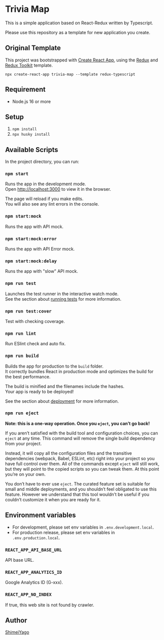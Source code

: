 # Trivia Map

This is a simple application based on React-Redux written by Typescript.

Please use this repository as a template for new application you create.

## Original Template

This project was bootstrapped with [Create React App](https://github.com/facebook/create-react-app), using the [Redux](https://redux.js.org/) and [Redux Toolkit](https://redux-toolkit.js.org/) template.

`npx create-react-app trivia-map --template redux-typescript`

## Requirement

- Node.js 16 or more

## Setup

1. `npm install`
2. `npx husky install`

## Available Scripts

In the project directory, you can run:

### `npm start`

Runs the app in the development mode.<br />
Open [http://localhost:3000](http://localhost:3000) to view it in the browser.

The page will reload if you make edits.<br />
You will also see any lint errors in the console.

### `npm start:mock`

Runs the app with API mock.

### `npm start:mock:error`

Runs the app with API Error mock.

### `npm start:mock:delay`

Runs the app with "slow" API mock.

### `npm run test`

Launches the test runner in the interactive watch mode.<br />
See the section about [running tests](https://facebook.github.io/create-react-app/docs/running-tests) for more information.

### `npm run test:cover`

Test with checking coverage.

### `npm run lint`

Run ESlint check and auto fix.

### `npm run build`

Builds the app for production to the `build` folder.<br />
It correctly bundles React in production mode and optimizes the build for the best performance.

The build is minified and the filenames include the hashes.<br />
Your app is ready to be deployed!

See the section about [deployment](https://facebook.github.io/create-react-app/docs/deployment) for more information.

### `npm run eject`

**Note: this is a one-way operation. Once you `eject`, you can’t go back!**

If you aren’t satisfied with the build tool and configuration choices, you can `eject` at any time. This command will remove the single build dependency from your project.

Instead, it will copy all the configuration files and the transitive dependencies (webpack, Babel, ESLint, etc) right into your project so you have full control over them. All of the commands except `eject` will still work, but they will point to the copied scripts so you can tweak them. At this point you’re on your own.

You don’t have to ever use `eject`. The curated feature set is suitable for small and middle deployments, and you shouldn’t feel obligated to use this feature. However we understand that this tool wouldn’t be useful if you couldn’t customize it when you are ready for it.

## Environment variables

- For development, please set env variables in `.env.development.local`.
- For production release, please set env variables in `.env.production.local`.

### `REACT_APP_API_BASE_URL`

API base URL.

### `REACT_APP_ANALYTICS_ID`

Google Analytics ID (G-xxx).

### `REACT_APP_NO_INDEX`

If true, this web site is not found by crawler.

## Author

[ShimeiYago](https://github.com/ShimeiYago)
